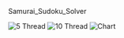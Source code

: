 Samurai_Sudoku_Solver

![5 Thread](/Screenshots/1.png "5 Thread")
![10 Thread](/Screenshots/2.png "10 Thread")
![Chart](/Screenshots/3.png "Process Num - Time Interval Chart")
